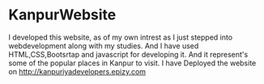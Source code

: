 # KanpurWebsite
I developed this website, as of my own intrest as I just stepped into webdevelopment along with my studies. And I have used HTML,CSS,Bootsrtap and javascript for developing it. And it represent's some of the popular places in Kanpur to visit.
I have Deployed the website on http://kanpuriyadevelopers.epizy.com
